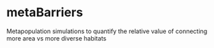# metaBarriers
Metapopulation simulations to quantify the relative value of connecting more area vs more diverse habitats
